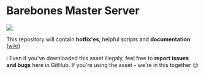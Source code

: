 # Barebones Master Server

![](http://i.imgur.com/SrKxG00.png)

This repository will contain **hotfix'es**, helpful scripts and **documentation** ([wiki](https://github.com/alvyxaz/barebones-masterserver/wiki))

:information_source: Even if you've downloaded this asset illegaly, feel free to **report issues and bugs** here in GitHub. If you're using the asset - we're in this together :wink:
